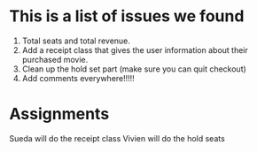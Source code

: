 # This is a list of issues we found

1. Total seats and total revenue.
2. Add a receipt class that gives the user information about their purchased movie. 
3. Clean up the hold set part (make sure you can quit checkout)
4. Add comments everywhere!!!!!

# Assignments 
Sueda will do the receipt class
Vivien will do the hold seats
